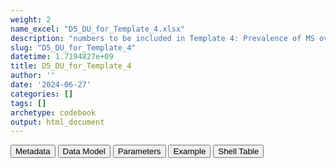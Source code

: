 ```yaml
---
weight: 2
name_excel: "D5_DU_for_Template_4.xlsx"
description: "numbers to be included in Template 4: Prevalence of MS over time per 1,000 pregnancies from women aged 15-49 years old"
slug: "D5_DU_for_Template_4"
datetime: 1.7194827e+09
title: D5_DU_for_Template_4
author: ''
date: '2024-06-27'
categories: []
tags: []
archetype: codebook
output: html_document
---
```


<script src="/rmarkdown-libs/core-js/shim.min.js"></script>
<script src="/rmarkdown-libs/react/react.min.js"></script>
<script src="/rmarkdown-libs/react/react-dom.min.js"></script>
<script src="/rmarkdown-libs/reactwidget/react-tools.js"></script>
<script src="/rmarkdown-libs/htmlwidgets/htmlwidgets.js"></script>
<link href="/rmarkdown-libs/reactable/reactable.css" rel="stylesheet" />
<script src="/rmarkdown-libs/reactable-binding/reactable.js"></script>
<div class="tab">
<button class="tablinks" onclick="openCity(event, &#39;Metadata&#39;)" id="defaultOpen">Metadata</button>
<button class="tablinks" onclick="openCity(event, &#39;Data Model&#39;)">Data Model</button>
<button class="tablinks" onclick="openCity(event, &#39;Parameters&#39;)">Parameters</button>
<button class="tablinks" onclick="openCity(event, &#39;Example&#39;)">Example</button>
<button class="tablinks" onclick="openCity(event, &#39;Shell Table&#39;)">Shell Table</button>
</div>
<div class="tabcontent"></div>
<div id="Shell Table" class="tabcontent">
<div id="htmlwidget-1" class="reactable html-widget" style="width:auto;height:600px;"></div>
<script type="application/json" data-for="htmlwidget-1">{"x":{"tag":{"name":"Reactable","attribs":{"data":{"...1":["2005","2006","2007","2008","2009","2010","2011","2012","2013","2014","2015","2016","2017","2018","2019","All","1Confidence intervals to be calculated using the Wilson score method",null,null,null],"Number of pregnancies from women with MS":["n1_2005","n1_2006","n1_2007",null,null,null,null,null,null,null,null,null,null,null,"n1_2019","n1_all",null,null,null,null],"Number of pregnancies in study population":["n2_2005","n2_2006","n2_2007",null,null,null,null,null,null,null,null,null,null,null,"n2_2019","n2_all",null,null,null,null],"Prevalence per 1,000  pregnancies":["n3_2005","n3_2006","n3_2007",null,null,null,null,null,null,null,null,null,null,null,"n3_2019","n3_all",null,null,null,null],"95% Confidence Interval1":["(n4_2006 - n5_2006)","(n4_2006 - n5_2006)","(n4_2007 - n5_2007)",null,null,null,null,null,null,null,null,null,null,null,"(n4_2019 - n5_2019)","(n4_all - n5_all)",null,null,null,null]},"columns":[{"id":"...1","name":"...1","type":"character"},{"id":"Number of pregnancies from women with MS","name":"Number of pregnancies from women with MS","type":"character"},{"id":"Number of pregnancies in study population","name":"Number of pregnancies in study population","type":"character"},{"id":"Prevalence per 1,000  pregnancies","name":"Prevalence per 1,000  pregnancies","type":"character"},{"id":"95% Confidence Interval1","name":"95% Confidence Interval1","type":"character"}],"sortable":false,"searchable":true,"pagination":false,"highlight":true,"bordered":true,"striped":true,"style":{"maxWidth":1800},"height":"600px","dataKey":"8949426e99f7c36809db47bdd36a730a"},"children":[]},"class":"reactR_markup"},"evals":[],"jsHooks":[]}</script>
</div>
